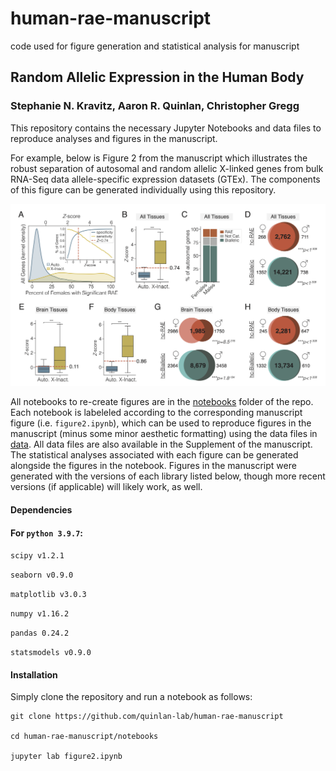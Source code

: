 # human-rae-manuscript
 code used for figure generation and statistical analysis for manuscript

## Random Allelic Expression in the Human Body

### Stephanie N. Kravitz, Aaron R. Quinlan, Christopher Gregg

This repository contains the necessary Jupyter Notebooks and data files to reproduce analyses and figures in the manuscript. 

For example, below is Figure 2 from the manuscript which illustrates the robust separation of autosomal and random allelic X-linked genes from bulk RNA-Seq data allele-specific expression datasets (GTEx). The components of this figure can be generated individually using this repository.

![alt text](img/Figure2.png)

All notebooks to re-create figures are in the [notebooks](https://github.com/quinlan-lab/human-rae-manuscript/tree/main/notebooks) folder of the repo. Each notebook is labeleled according to the corresponding manuscript figure (i.e. `figure2.ipynb`), which can be used to reproduce figures in the manuscript (minus some minor aesthetic formatting) using the data files in [data](https://github.com/quinlan-lab/human-rae-manuscript/tree/main/data). All data files are also available in the Supplement of the manuscript. The statistical analyses associated with each figure can be generated alongside the figures in the notebook. Figures in the manuscript were generated with the versions of each library listed below, though more recent versions (if applicable) will likely work, as well.

#### Dependencies

#### For `python 3.9.7`:

`scipy v1.2.1`

`seaborn v0.9.0`

`matplotlib v3.0.3`

`numpy v1.16.2`

`pandas 0.24.2`

`statsmodels v0.9.0`

#### Installation

Simply clone the repository and run a notebook as follows:

```
git clone https://github.com/quinlan-lab/human-rae-manuscript

cd human-rae-manuscript/notebooks

jupyter lab figure2.ipynb

